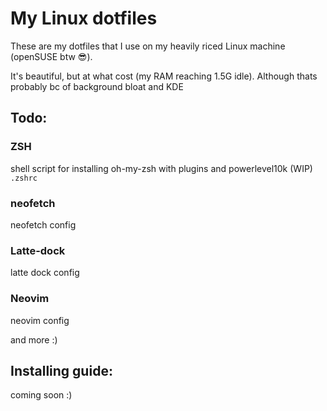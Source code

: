 # My Linux dotfiles
These are my dotfiles that I use on my heavily riced Linux machine (openSUSE btw 😎).

It's beautiful, but at what cost (my RAM reaching 1.5G idle).
Although thats probably bc of background bloat and KDE 
## Todo:
### ZSH 
shell script for installing oh-my-zsh with plugins and powerlevel10k (WIP)
`.zshrc`

### neofetch
neofetch config

### Latte-dock
latte dock config

### Neovim
neovim config

and more :)

## Installing guide:
coming soon :)
